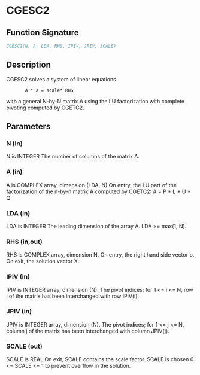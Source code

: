 # CGESC2

## Function Signature

```fortran
CGESC2(N, A, LDA, RHS, IPIV, JPIV, SCALE)
```

## Description


 CGESC2 solves a system of linear equations

           A * X = scale* RHS

 with a general N-by-N matrix A using the LU factorization with
 complete pivoting computed by CGETC2.


## Parameters

### N (in)

N is INTEGER The number of columns of the matrix A.

### A (in)

A is COMPLEX array, dimension (LDA, N) On entry, the LU part of the factorization of the n-by-n matrix A computed by CGETC2: A = P * L * U * Q

### LDA (in)

LDA is INTEGER The leading dimension of the array A. LDA >= max(1, N).

### RHS (in,out)

RHS is COMPLEX array, dimension N. On entry, the right hand side vector b. On exit, the solution vector X.

### IPIV (in)

IPIV is INTEGER array, dimension (N). The pivot indices; for 1 <= i <= N, row i of the matrix has been interchanged with row IPIV(i).

### JPIV (in)

JPIV is INTEGER array, dimension (N). The pivot indices; for 1 <= j <= N, column j of the matrix has been interchanged with column JPIV(j).

### SCALE (out)

SCALE is REAL On exit, SCALE contains the scale factor. SCALE is chosen 0 <= SCALE <= 1 to prevent overflow in the solution.

